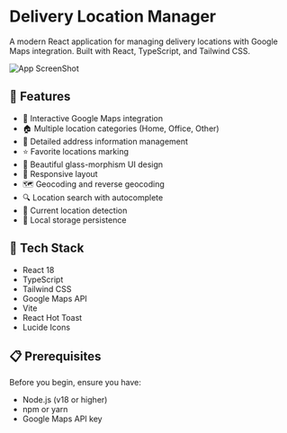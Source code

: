 # Delivery Location Manager

A modern React application for managing delivery locations with Google Maps integration. Built with React, TypeScript, and Tailwind CSS.

![App ScreenShot](https://github.com/user-attachments/assets/f835dcac-ba79-470c-b89f-5824cea19475)


## 🌟 Features

- 📍 Interactive Google Maps integration
- 🏠 Multiple location categories (Home, Office, Other)
- 📝 Detailed address information management
- ⭐ Favorite locations marking
- 🎨 Beautiful glass-morphism UI design
- 📱 Responsive layout
- 🗺️ Geocoding and reverse geocoding
- 🔍 Location search with autocomplete
- 📍 Current location detection
- 💾 Local storage persistence

## 🚀 Tech Stack

- React 18
- TypeScript
- Tailwind CSS
- Google Maps API
- Vite
- React Hot Toast
- Lucide Icons

## 📋 Prerequisites

Before you begin, ensure you have:

- Node.js (v18 or higher)
- npm or yarn
- Google Maps API key

